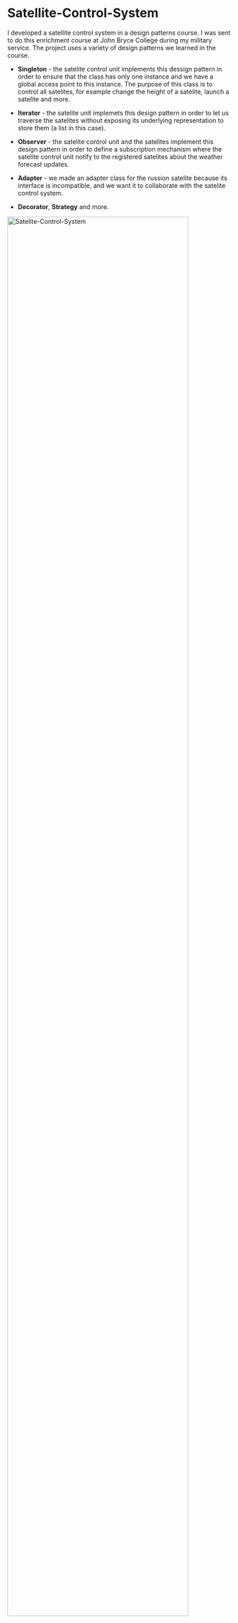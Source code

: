 # Satellite-Control-System

I developed a satellite control system in a design patterns course. I was sent to do this enrichment course at John Bryce College during my military service.
The project uses a variety of design patterns we learned in the course.

* **Singleton** - the satelite control unit implements this dessign pattern in order to ensure that the class has only one instance and we have a global access point to this instance. The purpose of this class is to control all satelites, for example change the height of a satelite, launch a satelite and more.

* **Iterator** - the satelite unit implemets this design pattern in order to let us traverse the satelites without exposing its underlying representation to store them (a list in this case).

* **Observer** - the satelite control unit and the satelites implement this design pattern in order to define a subscription mechanism where the satelite control unit notify to the registered satelites about the weather forecast updates.

* **Adapter** - we made an adapter class for the russion satelite because its interface is incompatible, and we want it to collaborate with the satelite control system.

* **Decorator**, **Strategy** and more.

<img src="https://i.ibb.co/jb5qjXG/Satelite-Control-System.jpg" alt="Satelite-Control-System" border="0" height="90%" width="90%">
